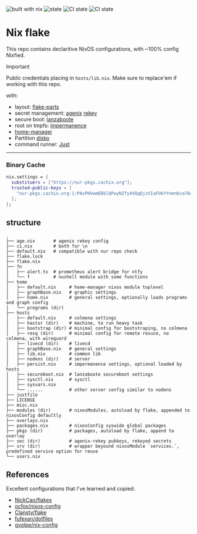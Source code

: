 ![built with nix](https://img.shields.io/static/v1?logo=nixos&logoColor=white&label=&message=Built%20with%20Nix&color=41439a)
![state](https://img.shields.io/badge/works-on%20my%20machines-FEDFE1)
![CI state](https://github.com/oluceps/nixos-config/actions/workflows/lint.yaml/badge.svg)
![CI state](https://github.com/oluceps/nixos-config/actions/workflows/sensitive.yaml/badge.svg)  

# Nix flake

This repo contains declaritive NixOS configurations, with ~100% config Nixfied.
> [!IMPORTANT]
> Public credentials placing in `hosts/lib.nix`. Make sure to replace'em if working with this repo.


with:

+ layout: [flake-parts](https://github.com/hercules-ci/flake-parts)
+ secret management: [agenix](https://github.com/ryantm/agenix) [rekey](https://github.com/oddlama/agenix-rekey)
+ secure boot: [lanzaboote](https://github.com/nix-community/lanzaboote)
+ root on tmpfs: [impermanence](https://github.com/nix-community/impermanence)
+ [home-manager](https://github.com/nix-community/home-manager)
+ Partition [disko](https://github.com/nix-community/disko)
+ command runner: [Just](https://github.com/casey/just) 

---

### Binary Cache

```nix
nix.settings = {
  substituers = ["https://nur-pkgs.cachix.org"];
  trusted-public-keys = [
    "nur-pkgs.cachix.org-1:PAvPHVwmEBklQPwyNZfy4VQqQjzVIaFOkYYnmnKco78="
  ];
};
```

## structure

```
.
├── age.nix       # agenix rekey config
├── ci.nix        # both for \n
├── default.nix   # compatible with nur repo check
├── flake.lock
├── flake.nix
├── fn
│   ├── alert.ts  # prometheus alert bridge for ntfy
│   └── f         # nushell module with some functions
├── home                
│   ├── default.nix     # home-manager nixos module toplevel
│   ├── graphBase.nix   # graphic settings
│   ├── home.nix        # general settings, optionally loads programs and graph config
│   └── programs (dir)
├── hosts
│   ├── default.nix     # colmena settings
│   ├── hastur (dir)    # machine, to run heavy task
│   ├── bootstrap (dir) # minimal config for bootstraping, no colmena
│   ├── resq (dir)      # minimal config for remote resuce, no colmena, with wireguard
│   ├── livecd (dir)    # livecd
│   ├── graphBase.nix   # general settings
│   ├── lib.nix         # common lib
│   ├── nodens (dir)    # server
│   ├── persist.nix     # impermanence settings, optional loaded by hosts
│   ├── secureboot.nix  # lanzaboote secureboot settings
│   ├── sysctl.nix      # sysctl
│   ├── sysvars.nix
│   └── ......          # other server config similar to nodens
├── justfile
├── LICENSE
├── misc.nix
├── modules (dir)       # nixosModules, autoload by flake, appended to nixosConfig defaultly
├── overlays.nix
├── packages.nix        # nixosConfig syswide global packages
├── pkgs (dir)          # packages, autoload by flake, append to overlay
├── sec (dir)           # agenix-rekey pubkeys, rekeyed secrets
├── srv (dir)           # wrapper beyound nixosModule `services.`, predefined service option for reuse
└── users.nix
```

## References

Excellent configurations that I've learned and copied:  
+ [NickCao/flakes](https://github.com/NickCao/flakes)  
+ [ocfox/nixos-config](https://github.com/ocfox/nixos-config)  
+ [Clansty/flake](https://github.com/Clansty/flake)  
+ [fufexan/dotfiles](https://github.com/fufexan/dotfiles)  
+ [gvolpe/nix-config](https://github.com/gvolpe/nix-config)

